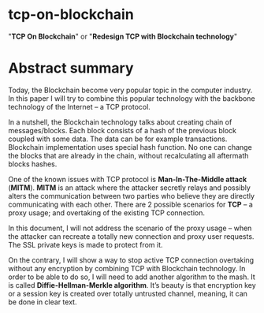 # tcp-on-blockchain
"**TCP On Blockchain**" or "**Redesign TCP with Blockchain technology**"

# Abstract summary
Today, the Blockchain become very popular topic in the computer industry. In this paper I will try to combine this popular technology with the backbone technology of the Internet – a TCP protocol.

In a nutshell, the Blockchain technology talks about creating chain of messages/blocks. Each block consists of a hash of the previous block coupled with some data. The data can be for example transactions. Blockchain implementation uses special hash function. No one can change the blocks that are already in the chain, without recalculating all aftermath blocks hashes.

One of the known issues with TCP protocol is **Man-In-The-Middle attack** (**MITM**). **MITM** is an attack where the attacker secretly relays and possibly alters the communication between two parties who believe they are directly communicating with each other. There are 2 possible scenarios for **TCP** – a proxy usage; and overtaking of the existing TCP connection.

In this document, I will not address the scenario of the proxy usage – when the attacker can recreate a totally new connection and proxy user requests. The SSL private keys is made to protect from it.

On the contrary, I will show a way to stop active TCP connection overtaking without any encryption by combining TCP with Blockchain technology. In order to be able to do so, I will need to add another algorithm to the mash. It is called **Diffie-Hellman-Merkle algorithm**. It’s beauty is that encryption key or a session key is created over totally untrusted channel, meaning, it can be done in clear text.

